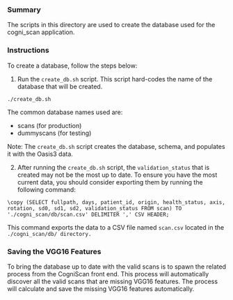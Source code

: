 ### Summary
The scripts in this directory are used to create the database used for the
cogni_scan application.

### Instructions
To create a database, follow the steps below:

1. Run the `create_db.sh` script. This script hard-codes the name of the
   database that will be created.

```
./create_db.sh
```

The common database names used are:

- scans (for production)
- dummyscans (for testing)

Note: The `create_db.sh` script creates the database, schema, and populates it
with the Oasis3 data.

2. After running the `create_db.sh` script, the `validation_status` that is
   created may not be the most up to date. To ensure you have the most current
   data, you should consider exporting them by running the following command:

```
\copy (SELECT fullpath, days, patient_id, origin, health_status, axis, rotation, sd0, sd1, sd2, validation_status FROM scan) TO './cogni_scan/db/scan.csv' DELIMITER ',' CSV HEADER;
```

This command exports the data to a CSV file named `scan.csv` located in the `./cogni_scan/db/ directory.`

### Saving the VGG16 Features

To bring the database up to date with the valid scans is to spawn the related
process from the CogniScan front end.  This process will automatically discover
all the valid scans that are missing VGG16 features.  The process will
calculate and save the missing VGG16 features automatically.
